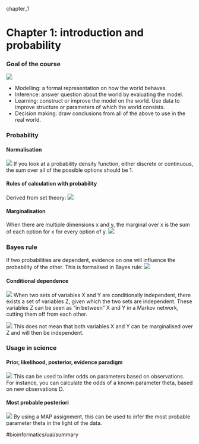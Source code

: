 chapter_1
# Chapter 1: introduction and probability

### Goal of the course
![](chapter_1/image16.png)
* Modelling: a formal representation on how the world behaves.
* Inference: answer question about the world by evaluating the model.
* Learning: construct or improve the model on the world. Use data to improve structure or parameters of which the world consists.
* Decision making: draw conclusions from all of the above to use in the real world.


### Probability
#### Normalisation
![](chapter_1/image28.png)
If you look at a probability density function, either discrete or continuous, the sum over all of the possible options should be 1.

#### Rules of calculation with probability
Derived from set theory:
![](chapter_1/image29.png)

#### Marginalisation
When there are multiple dimensions x and y, the marginal over x is the sum of each option for x for every option of y.
![](chapter_1/image35.png)

### Bayes rule
If two probabilities are dependent, evidence on one will influence the probability of the other. This is formalised in Bayes rule:
![](chapter_1/image37.png)

#### Conditional dependence
![](chapter_1/image45.png)
When two sets of variables X and Y are conditionally independent, there exists a set of variables Z, given which the two sets are independent. These variables Z can be seen as “in between” X and Y in a Markov network, cutting them off from each other.

![](chapter_1/image46.png)
This does not mean that both variables X and Y can be marginalised over Z and will then be independent. 

### Usage in science
#### Prior, likelihood, posterior, evidence paradigm
![](chapter_1/image52.png)
This can be used to infer odds on parameters based on observations.
For instance, you can calculate the odds of a known parameter theta, based on new observations D.
#### Most probable posteriori
![](chapter_1/image53.png)
By using a MAP assignment, this can be used to infer the most probable parameter theta in the light of the data.

#bioinformatics/uai/summary